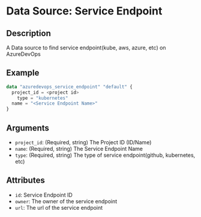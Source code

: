 # Data Source: Service Endpoint

## Description

A Data source to find service endpoint(kube, aws, azure, etc) on AzureDevOps

## Example

```terraform
data "azuredevops_service_endpoint" "default" {
  project_id = <project id>
	type = "kubernetes"
  name = "<Service Endpoint Name>"
}
```

## Arguments

- `project_id`: (Required, string) The Project ID (ID/Name)
- `name`: (Required, string) The Service Endpoint Name
- `type`: (Required, string) The type of service endpoint(github, kubernetes, etc)

## Attributes

- `id`: Service Endpoint ID
- `owner`: The owner of the service endpoint
- `url`: The url of the service endpoint
